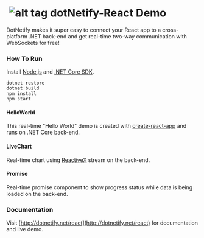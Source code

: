 # &nbsp;![alt tag](http://dotnetify.net/content/images/greendot.png) dotNetify-React Demo
DotNetify makes it super easy to connect your React app to a cross-platform .NET back-end and get real-time two-way communication with WebSockets for free!

### How To Run
Install [Node.js](https://nodejs.org) and [.NET Core SDK](https://www.microsoft.com/net/core#windowscmd).

```
dotnet restore
dotnet build
npm install
npm start
```

#### HelloWorld
This real-time "Hello World" demo is created with [create-react-app](https://github.com/facebookincubator/create-react-app) and runs on .NET Core back-end.

#### LiveChart
Real-time chart using [ReactiveX](http://reactivex.io/) stream on the back-end.

#### Promise
Real-time promise component to show progress status while data is being loaded on the back-end.

### Documentation
Visit [http://dotnetify.net/react](http://dotnetify.net/react) for documentation and live demo.




